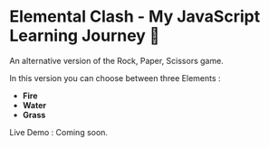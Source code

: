 # Elemental Clash - My JavaScript Learning Journey 🚀

An alternative version of the Rock, Paper, Scissors game.

In this version you can choose between three Elements :
- **Fire**
- **Water**
- **Grass**



Live Demo : Coming soon.